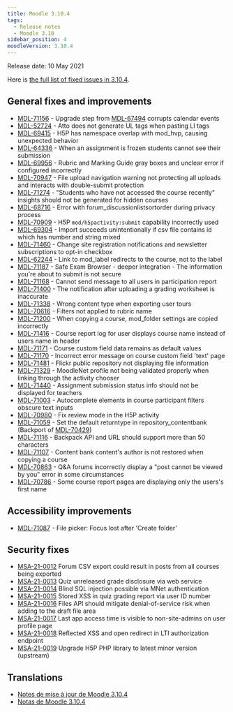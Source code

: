 ```yaml
---
title: Moodle 3.10.4
tags:
  - Release notes
  - Moodle 3.10
sidebar_position: 4
moodleVersion: 3.10.4
---
```

Release date: 10 May 2021

Here is [the full list of fixed issues in 3.10.4](https://moodle.atlassian.net/secure/IssueNavigator!executeAdvanced.jspa?jqlQuery=project+%3D+mdl+AND+resolution+%3D+fixed+AND+fixVersion+in+%28%223.10.4%22%29+ORDER+BY+priority+DESC&runQuery=true&clear=true).

## General fixes and improvements

- [MDL-71156](https://moodle.atlassian.net/browse/MDL-71156) - Upgrade step from [MDL-67494](https://moodle.atlassian.net/browse/MDL-67494) corrupts calendar events
- [MDL-52724](https://moodle.atlassian.net/browse/MDL-52724) - Atto does not generate UL tags when pasting LI tags
- [MDL-69415](https://moodle.atlassian.net/browse/MDL-69415) - H5P has namespace overlap with mod_hvp, causing unexpected behavior
- [MDL-64336](https://moodle.atlassian.net/browse/MDL-64336) - When an assignment is frozen students cannot see their submission
- [MDL-69956](https://moodle.atlassian.net/browse/MDL-69956) - Rubric and Marking Guide gray boxes and unclear error if configured incorrectly
- [MDL-70947](https://moodle.atlassian.net/browse/MDL-70947) - File upload navigation warning not protecting all uploads and interacts with double-submit protection
- [MDL-71274](https://moodle.atlassian.net/browse/MDL-71274) - "Students who have not accessed the course recently" insights should not be generated for hidden courses
- [MDL-68716](https://moodle.atlassian.net/browse/MDL-68716) - Error with forum_discussionlistsortorder during privacy process
- [MDL-70909](https://moodle.atlassian.net/browse/MDL-70909) - H5P `mod/h5pactivity:submit` capability incorrectly used
- [MDL-69304](https://moodle.atlassian.net/browse/MDL-69304) - Import succeeds unintentionally if csv file contains id which has number and string mixed
- [MDL-71460](https://moodle.atlassian.net/browse/MDL-71460) - Change site registration notifications and newsletter subscriptions to opt-in checkbox
- [MDL-62244](https://moodle.atlassian.net/browse/MDL-62244) - Link to mod_label redirects to the course, not to the label
- [MDL-71187](https://moodle.atlassian.net/browse/MDL-71187) - Safe Exam Browser - deeper integration - The information you're about to submit is not secure
- [MDL-71168](https://moodle.atlassian.net/browse/MDL-71168) - Cannot send message to all users in participation report
- [MDL-71400](https://moodle.atlassian.net/browse/MDL-71400) - The notification after uploading a grading worksheet is inaccurate
- [MDL-71338](https://moodle.atlassian.net/browse/MDL-71338) - Wrong content type when exporting user tours
- [MDL-70616](https://moodle.atlassian.net/browse/MDL-70616) - Filters not applied to rubric name
- [MDL-71200](https://moodle.atlassian.net/browse/MDL-71200) - When copying a course, mod_folder settings are copied incorrectly
- [MDL-71416](https://moodle.atlassian.net/browse/MDL-71416) - Course report log for user displays course name instead of users name in header
- [MDL-71171](https://moodle.atlassian.net/browse/MDL-71171) - Course custom field data remains as default values
- [MDL-71170](https://moodle.atlassian.net/browse/MDL-71170) - Incorrect error message on course custom field 'text' page
- [MDL-71481](https://moodle.atlassian.net/browse/MDL-71481) - Flickr public repository not displaying file information
- [MDL-71329](https://moodle.atlassian.net/browse/MDL-71329) - MoodleNet profile not being validated properly when linking through the activity chooser
- [MDL-71440](https://moodle.atlassian.net/browse/MDL-71440) - Assignment submission status info should not be displayed for teachers
- [MDL-71003](https://moodle.atlassian.net/browse/MDL-71003) - Autocomplete elements in course participant filters obscure text inputs
- [MDL-70980](https://moodle.atlassian.net/browse/MDL-70980) - Fix review mode in the H5P activity
- [MDL-71059](https://moodle.atlassian.net/browse/MDL-71059) - Set the default returntype in repository_contentbank (Backport of [MDL-70429](https://moodle.atlassian.net/browse/MDL-70429))
- [MDL-71116](https://moodle.atlassian.net/browse/MDL-71116) - Backpack API and URL should support more than 50 characters
- [MDL-71107](https://moodle.atlassian.net/browse/MDL-71107) - Content bank content's author is not restored when copying a course
- [MDL-70863](https://moodle.atlassian.net/browse/MDL-70863) - Q&A forums incorrectly display a "post cannot be viewed by you" error in some circumstances
- [MDL-70786](https://moodle.atlassian.net/browse/MDL-70786) - Some course report pages are displaying only the users's first name

## Accessibility improvements

- [MDL-71087](https://moodle.atlassian.net/browse/MDL-71087) - File picker: Focus lost after 'Create folder'

## Security fixes

- [MSA-21-0012](https://moodle.org/mod/forum/discuss.php?d=422305) Forum CSV export could result in posts from all courses being exported
- [MSA-21-0013](https://moodle.org/mod/forum/discuss.php?d=422307) Quiz unreleased grade disclosure via web service
- [MSA-21-0014](https://moodle.org/mod/forum/discuss.php?d=422308) Blind SQL injection possible via MNet authentication
- [MSA-21-0015](https://moodle.org/mod/forum/discuss.php?d=422309) Stored XSS in quiz grading report via user ID number
- [MSA-21-0016](https://moodle.org/mod/forum/discuss.php?d=422310) Files API should mitigate denial-of-service risk when adding to the draft file area
- [MSA-21-0017](https://moodle.org/mod/forum/discuss.php?d=422313) Last app access time is visible to non-site-admins on user profile page
- [MSA-21-0018](https://moodle.org/mod/forum/discuss.php?d=422314) Reflected XSS and open redirect in LTI authorization endpoint
- [MSA-21-0019](https://moodle.org/mod/forum/discuss.php?d=422315) Upgrade H5P PHP library to latest minor version (upstream)

## Translations

- [Notes de mise à jour de Moodle 3.10.4](https://docs.moodle.org/fr/Notes_de_mise_à_jour_de_Moodle_3.10.4)
- [Notas de Moodle 3.10.4](https://docs.moodle.org/es/Notas_de_Moodle_3.10.4)
